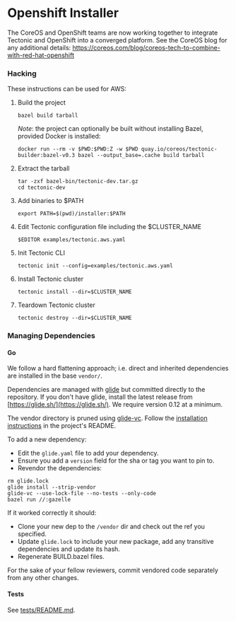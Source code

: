 # Openshift Installer

The CoreOS and OpenShift teams are now working together to integrate Tectonic and OpenShift into a converged platform.
See the CoreOS blog for any additional details:
https://coreos.com/blog/coreos-tech-to-combine-with-red-hat-openshift

### Hacking

These instructions can be used for AWS:

1. Build the project
    ```shell
    bazel build tarball
    ```

    *Note*: the project can optionally be built without installing Bazel, provided Docker is installed:
    ```shell
    docker run --rm -v $PWD:$PWD:Z -w $PWD quay.io/coreos/tectonic-builder:bazel-v0.3 bazel --output_base=.cache build tarball
    ```

2. Extract the tarball
    ```shell
    tar -zxf bazel-bin/tectonic-dev.tar.gz
    cd tectonic-dev
    ```

3. Add binaries to $PATH
    ```shell
    export PATH=$(pwd)/installer:$PATH
    ```

4. Edit Tectonic configuration file including the $CLUSTER_NAME
    ```shell
    $EDITOR examples/tectonic.aws.yaml
    ```

5. Init Tectonic CLI
    ```shell
    tectonic init --config=examples/tectonic.aws.yaml
    ```

6. Install Tectonic cluster
    ```shell
    tectonic install --dir=$CLUSTER_NAME
    ```

7. Teardown Tectonic cluster
    ```shell
    tectonic destroy --dir=$CLUSTER_NAME
    ```

### Managing Dependencies
#### Go

We follow a hard flattening approach; i.e. direct and inherited dependencies are installed in the base `vendor/`.

Dependencies are managed with [glide](https://glide.sh/) but committed directly to the repository. If you don't have glide, install the latest release from [https://glide.sh/](https://glide.sh/). We require version 0.12 at a minimum.

The vendor directory is pruned using [glide-vc](https://github.com/sgotti/glide-vc). Follow the [installation instructions](https://github.com/sgotti/glide-vc#install) in the project's README.

To add a new dependency:
- Edit the `glide.yaml` file to add your dependency.
- Ensure you add a `version` field for the sha or tag you want to pin to.
- Revendor the dependencies:

```
rm glide.lock
glide install --strip-vendor
glide-vc --use-lock-file --no-tests --only-code
bazel run //:gazelle
```

If it worked correctly it should:
- Clone your new dep to the `/vendor` dir and check out the ref you specified.
- Update `glide.lock` to include your new package, add any transitive dependencies and update its hash.
- Regenerate BUILD.bazel files.

For the sake of your fellow reviewers, commit vendored code separately from any other changes.

#### Tests

See [tests/README.md](tests/README.md).
